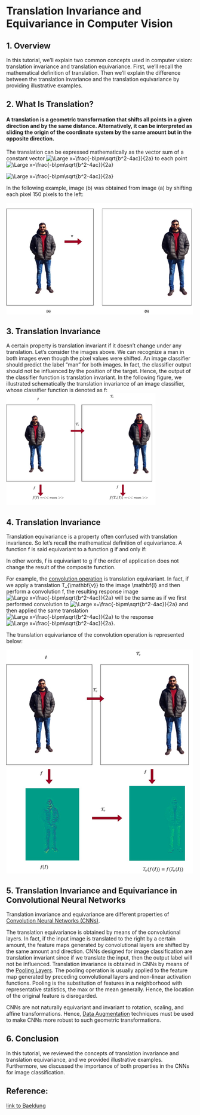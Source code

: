 # Translation Invariance and Equivariance in Computer Vision

## 1. Overview

In this tutorial, we’ll explain two common concepts used in computer vision: translation invariance and translation equivariance. First, we’ll recall the mathematical definition of translation. Then we’ll explain the difference between the translation invariance and the translation equivariance by providing illustrative examples.
## 2. What Is Translation?
#### A translation is a geometric transformation that shifts all points in a given direction and by the same distance. Alternatively, it can be interpreted as sliding the origin of the coordinate system by the same amount but in the opposite direction.
The translation can be expressed mathematically as the vector sum of a constant vector <img src="https://latex.codecogs.com/svg.latex?\Large&space;\mathbf{v}" title="\Large x=\frac{-b\pm\sqrt{b^2-4ac}}{2a}"/> to each point <img src="https://latex.codecogs.com/svg.latex?\Large&space;\mathbf{x}" title="\Large x=\frac{-b\pm\sqrt{b^2-4ac}}{2a}"/>

<img src="https://latex.codecogs.com/svg.latex?\Large&space;\mathbf{T}_v(\mathbf{x})=\mathbf{x}+\mathbf{v}" title="\Large x=\frac{-b\pm\sqrt{b^2-4ac}}{2a}"/>

In the following example, image (b) was obtained from image (a) by shifting each pixel 150 pixels to the left:

<img src="translation.jpg" alt= “” width="500" height="300">

## 3. Translation Invariance
A certain property is translation invariant if it doesn’t change under any translation. Let’s consider the images above. We can recognize a man in both images even though the pixel values were shifted. An image classifier should predict the label “man” for both images. In fact, the classifier output should not be influenced by the position of the target. Hence, the output of the classifier function is translation invariant.
In the following figure, we illustrated schematically the translation invariance of an image classifier, whose classifier function is denoted as f: 
<img src="t.jpg" alt= “” width="400" height="300">

## 4. Translation Invariance
Translation equivariance is a property often confused with translation invariance. So let’s recall the mathematical definition of equivariance.
A function f is said equivariant to a function g if and only if:

In other words, f is equivariant to g if the order of application does not change the result of the composite function.

For example, the [convolution operation](https://www.baeldung.com/cs/convolutional-layer-size#convolution-operation) is translation equivariant. In fact, if we apply a translation T_{\mathbf{v}} to the image \mathbf{I} and then perform a convolution f, the resulting response image <img src="https://latex.codecogs.com/svg.latex?\Large&space;f\mathbf{T}_v(\mathbf{I})" title="\Large x=\frac{-b\pm\sqrt{b^2-4ac}}{2a}"/> will be the same as if we first performed convolution to <img src="https://latex.codecogs.com/svg.latex?\Large&space;\mathbf{I}" title="\Large x=\frac{-b\pm\sqrt{b^2-4ac}}{2a}"/> and then applied the same translation <img src="https://latex.codecogs.com/svg.latex?\Large&space;\mathbf{T}_v" title="\Large x=\frac{-b\pm\sqrt{b^2-4ac}}{2a}"/> to the response <img src="https://latex.codecogs.com/svg.latex?\Large&space;f\mathbf({I})" title="\Large x=\frac{-b\pm\sqrt{b^2-4ac}}{2a}"/>.

The translation equivariance of the convolution operation is represented below:

<img src="t2.jpg" alt= “” width="500" height="600">

## 5. Translation Invariance and Equivariance in Convolutional Neural Networks
Translation invariance and equivariance are different properties of [Convolution Neural Networks (CNNs)](https://www.baeldung.com/cs/ai-convolutional-neural-networks).

The translation equivariance is obtained by means of the convolutional layers. In fact, if the input image is translated to the right by a certain amount, the feature maps generated by convolutional layers are shifted by the same amount and direction.
CNNs designed for image classification are translation invariant since if we translate the input, then the output label will not be influenced. Translation invariance is obtained in CNNs by means of the [Pooling Layers](https://www.baeldung.com/cs/ai-convolutional-neural-networks#2-pooling-layers). The pooling operation is usually applied to the feature map generated by preceding convolutional layers and non-linear activation functions. Pooling is the substitution of features in a neighborhood with representative statistics, the max or the mean generally. Hence, the location of the original feature is disregarded.

CNNs are not naturally equivariant and invariant to rotation, scaling, and affine transformations. Hence, [Data Augmentation](https://www.baeldung.com/cs/ml-data-augmentation) techniques must be used to make CNNs more robust to such geometric transformations.
## 6. Conclusion
In this tutorial, we reviewed the concepts of translation invariance and translation equivariance, and we provided illustrative examples. Furthermore, we discussed the importance of both properties in the CNNs for image classification.

##  Reference:
[link to Baeldung](https://www.baeldung.com/cs/translation-invariance-equivariance)
